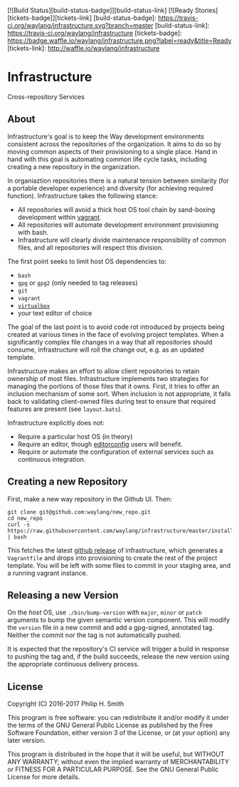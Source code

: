 <!--
  vim: filetype=markdown
-->

[![Build Status][build-status-badge]][build-status-link]
[![Ready Stories][tickets-badge]][tickets-link]
[build-status-badge]: https://travis-ci.org/waylang/infrastructure.svg?branch=master
[build-status-link]: https://travis-ci.org/waylang/infrastructure
[tickets-badge]: https://badge.waffle.io/waylang/infrastructure.png?label=ready&title=Ready
[tickets-link]: http://waffle.io/waylang/infrastructure

# Infrastructure
Cross-repository Services

## About

Infrastructure's goal is to keep the Way development environments consistent across the repositories of the organization.  It aims to do so by moving common aspects of their provisioning to a single place.  Hand in hand with this goal is automating common life cycle tasks, including creating a new repository in the organization.

In organiaztion repositories there is a natural tension between similarity (for a portable developer experience) and diversity (for achieving required function).  Infrastructure takes the following stance:
* All repositories will avoid a thick host OS tool chain by sand-boxing development within [vagrant][vagrant].
* All repositories will automate development environment provisioning with bash.
* Infrastructure will clearly divide maintenance responsibility of common files, and all repositories will respect this division.

The first point seeks to limit host OS dependencies to:
* `bash`
* `gpg` or `gpg2` (only needed to tag releases)
* `git`
* `vagrant`
* [`virtualbox`][virtualbox]
* your text editor of choice

The goal of the last point is to avoid code rot introduced by projects being created at various times in the face of evolving project templates.  When a significantly complex file changes in a way that all repositories should consume, infrastructure will roll the change out, e.g. as an updated template.

Infrastructure makes an effort to allow client repositories to retain ownership of most files.  Infrastructure implements two strategies for managing the portions of those files that it owns.  First, it tries to offer an inclusion mechanism of some sort.  When inclusion is not appropriate, it falls back to validating client-owned files during test to ensure that required features are present (see `layout.bats`).

Infrastructure explicitly does not:
* Require a particular host OS (in theory)
* Require an editor, though [editorconfig][editorconfig] users will benefit.
* Require or automate the configuration of external services such as continuous integration.

[vagrant]: https://www.vagrantup.com/
[virtualbox]: https://www.virtualbox.org/
[editorconfig]: http://editorconfig.org/

## Creating a new Repository

First, make a new way repository in the Github UI.  Then:

```
git clone git@github.com:waylang/new_repo.git
cd new_repo
curl -s https://raw.githubusercontent.com/waylang/infrastructure/master/install | bash
```

This fetches the latest [github release][github-releases] of infrastructure, which generates a `Vagrantfile` and drops into provisioning to create the rest of the project template.  You will be left with some files to commit in your staging area, and a running vagrant instance.

[github-releases]: https://help.github.com/articles/about-releases/

## Releasing a new Version

On the _host_ OS, use `./bin/bump-version` with `major`, `minor` or `patch` arguments to bump the given semantic version component.  This will modify the `version` file in a new commit and add a gpg-signed, annotated tag.  Neither the commit nor the tag is not automatically pushed.

It is expected that the repository's CI service will trigger a build in response to pushing the tag and, if the build succeeds, release the new version using the appropriate continuous delivery process.

## License

Copyright (C) 2016-2017 Philip H. Smith

This program is free software: you can redistribute it and/or modify
it under the terms of the GNU General Public License as published by
the Free Software Foundation, either version 3 of the License, or
(at your option) any later version.

This program is distributed in the hope that it will be useful,
but WITHOUT ANY WARRANTY; without even the implied warranty of
MERCHANTABILITY or FITNESS FOR A PARTICULAR PURPOSE.  See the
GNU General Public License for more details.

